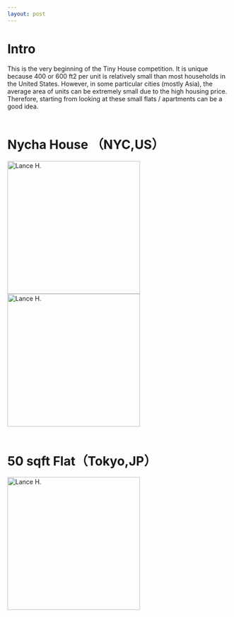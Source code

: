 ```yaml
---
layout: post
---
```


# Intro
This is the very beginning of the Tiny House competition. It is unique because 400 or 600 ft2 per unit is relatively small than most households in the United States. However, in some particular cities (mostly Asia), the average area of units can be extremely small due to the high housing price. Therefore, starting from looking at these small flats / apartments can be a good idea.
<br>
<br>
# Nycha House （NYC,US）
<img alt="Lance H." src="https://github.com/LanceHHe/LanceH./blob/master/Page%20Material/NYC_NYCHA_p1.jpg?raw=true" width="300"><br>
<img alt="Lance H." src="https://github.com/LanceHHe/LanceH./blob/master/Page%20Material/NYC_NYCHA_p2.jpg?raw=true" width="300">
<br>
<br>
# 50 sqft Flat（Tokyo,JP）
<img alt="Lance H." src="https://github.com/LanceHHe/LanceH./blob/master/Page%20Material/50ft2TYJP.webp?raw=true" width="300">
<br>
<br>
